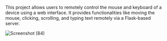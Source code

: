 
This project allows users to remotely control the mouse and keyboard of a device using a web interface. It provides functionalities like moving the mouse, clicking, scrolling, and typing text remotely via a Flask-based server.

![Screenshot (84)](https://github.com/user-attachments/assets/8f344ba1-df81-492b-b295-8da2834d5bbe)
